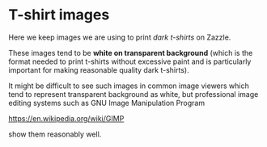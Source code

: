 # T-shirt images

Here we keep images we are using to print *dark t-shirts* on Zazzle.

These images tend to be **white on transparent background**
(which is the format needed to print t-shirts without excessive paint
and is particularly important for making
reasonable quality dark t-shirts).

It might be difficult to see such images in common image viewers
which tend to represent transparent background as white,
but professional image editing systems such as
GNU Image Manipulation Program

https://en.wikipedia.org/wiki/GIMP

show them reasonably well.
